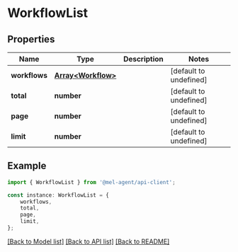 # WorkflowList


## Properties

Name | Type | Description | Notes
------------ | ------------- | ------------- | -------------
**workflows** | [**Array&lt;Workflow&gt;**](Workflow.md) |  | [default to undefined]
**total** | **number** |  | [default to undefined]
**page** | **number** |  | [default to undefined]
**limit** | **number** |  | [default to undefined]

## Example

```typescript
import { WorkflowList } from '@mel-agent/api-client';

const instance: WorkflowList = {
    workflows,
    total,
    page,
    limit,
};
```

[[Back to Model list]](../README.md#documentation-for-models) [[Back to API list]](../README.md#documentation-for-api-endpoints) [[Back to README]](../README.md)
